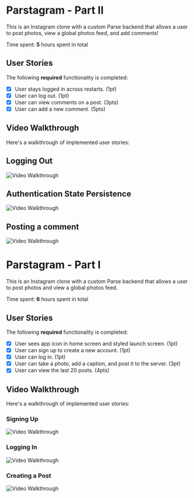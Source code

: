 # Parstagram - Part II

This is an Instagram clone with a custom Parse backend that allows a user to post photos, view a global photos feed, and add comments!

Time spent: **5** hours spent in total

## User Stories

The following **required** functionality is completed:

- [x] User stays logged in across restarts. (1pt)
- [x] User can log out. (1pt)
- [x] User can view comments on a post. (3pts)
- [x] User can add a new comment. (5pts)

## Video Walkthrough

Here's a walkthrough of implemented user stories:

## Logging Out
<img src='https://media.giphy.com/media/SUM1nU2RNFS2nUjDx8/giphy.gif' title='Video Walkthrough' width='' alt='Video Walkthrough' />

## Authentication State Persistence
<img src='https://media.giphy.com/media/bUZ1UvBYkTFonb6yEw/giphy.gif' width='' alt='Video Walkthrough' />

## Posting a comment
<img src='https://media.giphy.com/media/7xwD0SXcY28Ii0Rc6d/giphy.gif' width='' alt='Video Walkthrough' />



# Parstagram - Part I

This is an Instagram clone with a custom Parse backend that allows a user to post photos and view a global photos feed.

Time spent: **6** hours spent in total

## User Stories

The following **required** functionality is completed:

- [x] User sees app icon in home screen and styled launch screen. (1pt)
- [x] User can sign up to create a new account. (1pt)
- [x] User can log in. (1pt)
- [x] User can take a photo, add a caption, and post it to the server. (3pt)
- [x] User can view the last 20 posts. (4pts)

## Video Walkthrough

Here's a walkthrough of implemented user stories:

### Signing Up

<img src='https://media.giphy.com/media/h9ezGJ5EH0DE2yRhZL/giphy.gif' title='Video Walkthrough' width='' alt='Video Walkthrough' />

### Logging In

<img src='https://media.giphy.com/media/T7MU3RiiroTcwkfrvY/giphy.gif' title='Video Walkthrough' width='' alt='Video Walkthrough' />

### Creating a Post

<img src='https://media.giphy.com/media/QDPWv2ridWrJbBLYVR/giphy.gif' title='Video Walkthrough' width='' alt='Video Walkthrough' />

